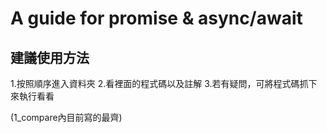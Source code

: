 A guide for promise & async/await
===========================
## 建議使用方法
1.按照順序進入資料夾
2.看裡面的程式碼以及註解
3.若有疑問，可將程式碼抓下來執行看看

(1_compare內目前寫的最齊)
